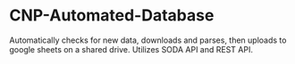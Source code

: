 # CNP-Automated-Database
Automatically checks for new data, downloads and parses, then uploads to google sheets on a shared drive. Utilizes SODA API and REST API.

